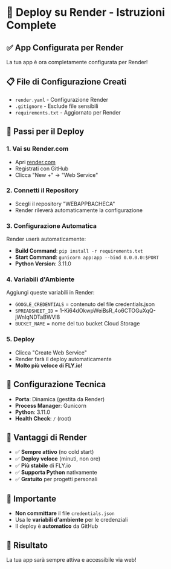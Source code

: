 # 🚀 Deploy su Render - Istruzioni Complete

## ✅ App Configurata per Render
La tua app è ora completamente configurata per Render!

## 📋 File di Configurazione Creati
- `render.yaml` - Configurazione Render
- `.gitignore` - Esclude file sensibili
- `requirements.txt` - Aggiornato per Render

## 🚀 Passi per il Deploy

### 1. Vai su Render.com
- Apri [render.com](https://render.com)
- Registrati con GitHub
- Clicca "New +" → "Web Service"

### 2. Connetti il Repository
- Scegli il repository "WEBAPPBACHECA"
- Render rileverà automaticamente la configurazione

### 3. Configurazione Automatica
Render userà automaticamente:
- **Build Command**: `pip install -r requirements.txt`
- **Start Command**: `gunicorn app:app --bind 0.0.0.0:$PORT`
- **Python Version**: 3.11.0

### 4. Variabili d'Ambiente
Aggiungi queste variabili in Render:
- `GOOGLE_CREDENTIALS` = contenuto del file credentials.json
- `SPREADSHEET_ID` = 1-Ki64dOkwpWeiBsR_4o6CTOGuXqQ-jWnIqNDTaBWVl8
- `BUCKET_NAME` = nome del tuo bucket Cloud Storage

### 5. Deploy
- Clicca "Create Web Service"
- Render farà il deploy automaticamente
- **Molto più veloce di FLY.io!**

## 🔧 Configurazione Tecnica
- **Porta**: Dinamica (gestita da Render)
- **Process Manager**: Gunicorn
- **Python**: 3.11.0
- **Health Check**: `/` (root)

## 🎯 Vantaggi di Render
- ✅ **Sempre attivo** (no cold start)
- ✅ **Deploy veloce** (minuti, non ore)
- ✅ **Più stabile** di FLY.io
- ✅ **Supporta Python** nativamente
- ✅ **Gratuito** per progetti personali

## 🚨 Importante
- **Non committare** il file `credentials.json`
- Usa le **variabili d'ambiente** per le credenziali
- Il deploy è **automatico** da GitHub

## 🎉 Risultato
La tua app sarà sempre attiva e accessibile via web!
